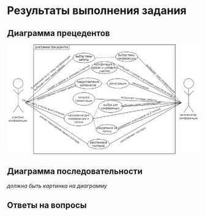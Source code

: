 # Результаты выполнения задания

## Диаграмма прецедентов

![alt](https://github.com/ctel-prj-mng/7-uml-270318-arinasaf11/blob/master/%D0%B4%D0%B8%D0%B0%D0%B3%D1%80%D0%B0%D0%BC%D0%BC%D0%B0_%D0%BF%D1%80%D0%B5%D1%86%D0%B5%D0%B4%D0%B5%D0%BD%D1%82%D0%BE%D0%B2.jpg?raw=true)

## Диаграмма последовательности

_должна быть картинка на диаграмму_

## Ответы на вопросы
